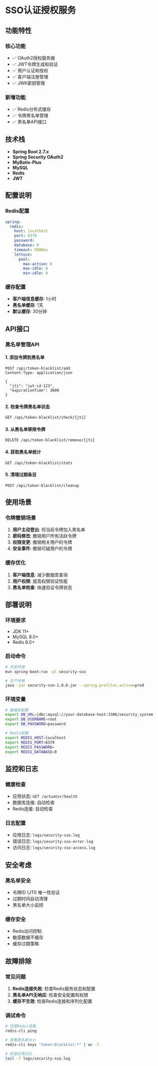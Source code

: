# SSO认证授权服务

## 功能特性

### 核心功能
- ✅ OAuth2授权服务器
- ✅ JWT令牌生成和验证
- ✅ 用户认证和授权
- ✅ 客户端注册管理
- ✅ JWK密钥管理

### 新增功能
- ✅ Redis分布式缓存
- ✅ 令牌黑名单管理
- ✅ 黑名单API接口

## 技术栈

- **Spring Boot 2.7.x**
- **Spring Security OAuth2**
- **MyBatis-Plus**
- **MySQL**
- **Redis**
- **JWT**

## 配置说明

### Redis配置
```yaml
spring:
  redis:
    host: localhost
    port: 6379
    password: 
    database: 0
    timeout: 5000ms
    lettuce:
      pool:
        max-active: 8
        max-idle: 8
        min-idle: 0
```

### 缓存配置
- **客户端信息缓存**: 1小时
- **黑名单缓存**: 1天
- **默认缓存**: 30分钟

## API接口

### 黑名单管理API

#### 1. 添加令牌到黑名单
```http
POST /api/token-blacklist/add
Content-Type: application/json

{
  "jti": "jwt-id-123",
  "expirationTime": 3600
}
```

#### 2. 检查令牌黑名单状态
```http
GET /api/token-blacklist/check/{jti}
```

#### 3. 从黑名单移除令牌
```http
DELETE /api/token-blacklist/remove/{jti}
```

#### 4. 获取黑名单统计
```http
GET /api/token-blacklist/stats
```

#### 5. 清理过期条目
```http
POST /api/token-blacklist/cleanup
```

## 使用场景

### 令牌撤销场景
1. **用户主动登出**: 将当前令牌加入黑名单
2. **密码修改**: 撤销用户所有活跃令牌
3. **权限变更**: 撤销相关用户的令牌
4. **安全事件**: 撤销可疑用户的令牌

### 缓存优化
1. **客户端信息**: 减少数据库查询
2. **用户权限**: 提高权限验证性能
3. **黑名单检查**: 快速验证令牌状态

## 部署说明

### 环境要求
- JDK 11+
- MySQL 8.0+
- Redis 6.0+

### 启动命令
```bash
# 开发环境
mvn spring-boot:run -pl security-sso

# 生产环境
java -jar security-sso-1.0.0.jar --spring.profiles.active=prod
```

### 环境变量
```bash
# 数据库配置
export DB_URL=jdbc:mysql://your-database-host:3306/security_system
export DB_USERNAME=root
export DB_PASSWORD=password

# Redis配置
export REDIS_HOST=localhost
export REDIS_PORT=6379
export REDIS_PASSWORD=
export REDIS_DATABASE=0
```

## 监控和日志

### 健康检查
- 应用状态: `GET /actuator/health`
- 数据库连接: 自动检查
- Redis连接: 自动检查

### 日志配置
- 应用日志: `logs/security-sso.log`
- 错误日志: `logs/security-sso-error.log`
- 访问日志: `logs/security-sso-access.log`

## 安全考虑

### 黑名单安全
- 令牌ID (JTI) 唯一性验证
- 过期时间自动清理
- 黑名单大小监控

### 缓存安全
- Redis访问控制
- 敏感数据不缓存
- 缓存过期策略

## 故障排除

### 常见问题
1. **Redis连接失败**: 检查Redis服务状态和配置
2. **黑名单API无响应**: 检查安全配置和权限
3. **缓存不生效**: 检查Redis连接和序列化配置

### 调试命令
```bash
# 检查Redis连接
redis-cli ping

# 查看黑名单大小
redis-cli keys "token:blacklist:*" | wc -l

# 检查应用日志
tail -f logs/security-sso.log
```